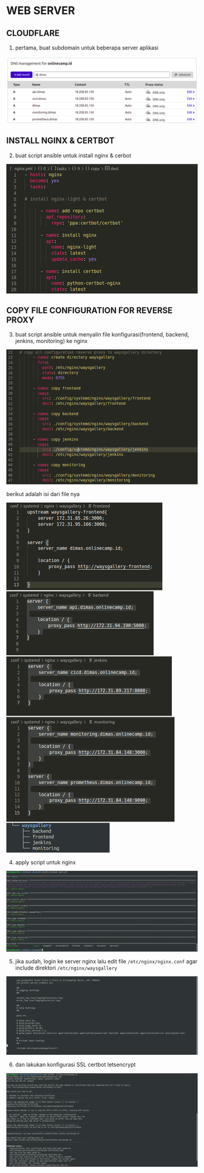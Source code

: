 # WEB SERVER

## CLOUDFLARE

1. pertama, buat subdomain untuk beberapa server aplikasi

![1](assets/01.png)

## INSTALL NGINX & CERTBOT

2. buat script ansible untuk install nginx & cerbot

![2](assets/02.png)

## COPY FILE CONFIGURATION FOR REVERSE PROXY

3. buat script ansible untuk menyalin file konfigurasi(frontend, backend, jenkins, monitoring) ke nginx 

![3](assets/03.png)

berikut adalah isi dari file nya

![3.1](assets/03-1.png)
![3.2](assets/03-2.png)
![3.3](assets/03-3.png)
![3.4](assets/03-4.png)
![3.5](assets/03-5.png)

4. apply script untuk nginx

![4](assets/04.png)

5. jika sudah, login ke server nginx lalu edit file `/etc/nginx/nginx.conf` agar include direktori `/etc/nginx/waysgallery`

![5](assets/05.png)

6. dan lakukan konfigurasi SSL certbot letsencrypt

![6](assets/06.png)
